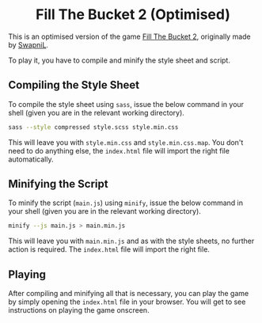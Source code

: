 <h1 align="center">Fill The Bucket 2 (Optimised)</h1>

This is an optimised version of the game [Fill The Bucket 2](https://github.com/lab-swapnil/lab-swapnil.github.io/tree/main/games/fill-the-bucket-II), originally
made by [SwapniL](https://github.com/lab-swapnil).

To play it, you have to compile and minify the style sheet and
script.

## Compiling the Style Sheet

To compile the style sheet using `sass`, issue the below command in
your shell (given you are in the relevant working directory).

```bash
sass --style compressed style.scss style.min.css
```

This will leave you with `style.min.css` and `style.min.css.map`. You
don't need to do anything else, the `index.html` file will import the
right file automatically.

## Minifying the Script

To minify the script (`main.js`) using `minify`, issue the below
command in your shell (given you are in the relevant working
directory).

```bash
minify --js main.js > main.min.js
```

This will leave you with `main.min.js` and as with the style sheets,
no further action is required. The `index.html` file will import the
right file.

## Playing

After compiling and minifying all that is necessary, you can play the
game by simply opening the `index.html` file in your browser. You
will get to see instructions on playing the game onscreen.
